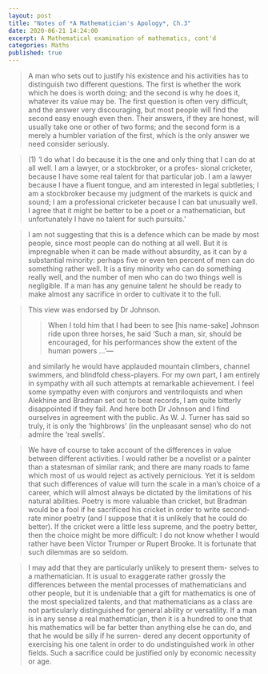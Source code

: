 ```yaml
---
layout: post
title: "Notes of *A Mathematician's Apology*, Ch.3"
date: 2020-06-21 14:24:00
excerpt: A Mathematical examination of mathematics, cont'd
categories: Maths
published: true
---
```


> A man who sets out to justify his existence and his activities has to distinguish two different questions. The first is whether the work which he does is worth doing; and the second is why he does it, whatever its value may be. The first question is often very difficult, and the answer very discouraging, but most people will find the second easy enough even then. Their answers, if they are honest, will usually take one or other of two forms; and the second form is a merely a humbler variation of the first, which is the only answer we need consider seriously.

> (1) ‘I do what I do because it is the one and only thing that I can do at all well. I am a lawyer, or a stockbroker, or a profes- sional cricketer, because I have some real talent for that particular job. I am a lawyer because I have a fluent tongue, and am interested in legal subtleties; I am a stockbroker because my judgment of the markets is quick and sound; I am a professional cricketer because I can bat unusually well. I agree that it might be better to be a poet or a mathematician, but unfortunately I have no talent for such pursuits.’

> I am not suggesting that this is a defence which can be made by most people, since most people can do nothing at all well. But it is impregnable when it can be made without absurdity, as it can by a substantial minority: perhaps five or even ten percent of men can do something rather well. It is a tiny minority who can do something really well, and the number of men who can do two things well is negligible. If a man has any genuine talent he should be ready to make almost any sacrifice in order to cultivate it to the full.

> This view was endorsed by Dr Johnson. 
>
> > When I told him that I had been to see [his name-sake] Johnson ride upon three horses, he said ‘Such a man, sir, should be encouraged, for his performances show the extent of the human powers ...’—
>
> and similarly he would have applauded mountain climbers, channel swimmers, and blindfold chess-players. For my own part, I am entirely in sympathy with all such attempts at remarkable achievement. I feel some sympathy even with conjurors and ventriloquists and when Alekhine and Bradman set out to beat records, I am quite bitterly disappointed if they fail. And here both Dr Johnson and I find ourselves in agreement with the public. As W. J. Turner has said so truly, it is only the ‘highbrows’ (in the unpleasant sense) who do not admire the ‘real swells’.

> We have of course to take account of the differences in value between different activities. I would rather be a novelist or a painter than a statesman of similar rank; and there are many roads to fame which most of us would reject as actively pernicious. Yet it is seldom that such differences of value will turn the scale in a man’s choice of a career, which will almost always be dictated by the limitations of his natural abilities. Poetry is more valuable than cricket, but Bradman would be a fool if he sacrificed his cricket in order to write second-rate minor poetry (and I suppose that it is unlikely that he could do better). If the cricket were a little less supreme, and the poetry better, then the choice might be more difficult: I do not know whether I would rather have been Victor Trumper or Rupert Brooke. It is fortunate that such dilemmas are so seldom.

> I may add that they are particularly unlikely to present them- selves to a mathematician. It is usual to exaggerate rather grossly the differences between the mental processes of mathematicians and other people, but it is undeniable that a gift for mathematics is one of the most specialized talents, and that mathematicians as a class are not particularly distinguished for general ability or versatility. If a man is in any sense a real mathematician, then it is a hundred to one that his mathematics will be far better than anything else he can do, and that he would be silly if he surren- dered any decent opportunity of exercising his one talent in order to do undistinguished work in other fields. Such a sacrifice could be justified only by economic necessity or age.